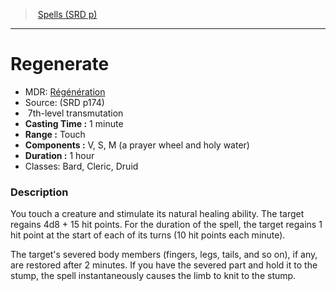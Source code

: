 ﻿> [Spells (SRD p)](srd_spells.md)

---

# Regenerate

- MDR: [Régénération](hd_spells_regeneration.md)
- Source: (SRD p174)
-  7th-level transmutation
- **Casting Time :** 1 minute
- **Range :** Touch
- **Components :** V, S, M (a prayer wheel and holy water)
- **Duration :** 1 hour
- Classes: Bard, Cleric, Druid

### Description

You touch a creature and stimulate its natural healing ability. The target regains 4d8 + 15 hit points. For the duration of the spell, the target regains 1 hit point at the start of each of its turns (10 hit points each minute).

The target's severed body members (fingers, legs, tails, and so on), if any, are restored after 2 minutes. If you have the severed part and hold it to the stump, the spell instantaneously causes the limb to knit to the stump.

